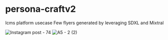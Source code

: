 # persona-craftv2
Icms platform usecase
Few flyers generated by leveraging SDXL and Mixtral

![Instagram post - 74](https://github.com/wahab-abdul-tcgls/persona-craftv2/assets/154884152/6f894463-ebf8-4581-b77c-2410aa946ef7)
![A5 - 2 (2)](https://github.com/wahab-abdul-tcgls/persona-craftv2/assets/154884152/ee6bc9b6-55da-43c0-bdbd-249e813805be)

